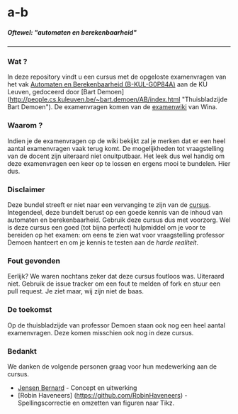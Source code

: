# a-b
##### *Oftewel: "automaten en berekenbaarheid"*
------

### Wat ?
In deze repository vindt u een cursus met de opgeloste examenvragen van het vak [Automaten en Berekenbaarheid (B-KUL-G0P84A)](https://onderwijsaanbod.kuleuven.be/syllabi/n/G0P84AN.htm#activetab=doelstellingen_idm25479952 "A&B ECTS Fiche") aan de KU Leuven, gedoceerd door [Bart Demoen] (http://people.cs.kuleuven.be/~bart.demoen/AB/index.html "Thuisbladzijde Bart Demoen"). De examenvragen komen van de [examenwiki](https://wiki.wina.be/examens/index.php/Automaten_en_Berekenbaarheid) van Wina.

### Waarom ?
Indien je de examenvragen op de wiki bekijkt zal je merken dat er een heel aantal examenvragen vaak terug komt. De mogelijkheden tot vraagstelling van de docent zijn uiteraard niet onuitputbaar. Het leek dus wel handig om deze examenvragen een keer op te lossen en ergens mooi te bundelen. Hier dus.

### Disclaimer
Deze bundel streeft er niet naar een vervanging te zijn van de [cursus](http://people.cs.kuleuven.be/~bart.demoen/AB/ab9okt14.pdf "Cursus A&B"). Integendeel, deze bundelt berust op een goede kennis van de inhoud van automaten en berekenbaarheid. Gebruik deze cursus dus met voorzorg. Wel is deze cursus een goed (tot bijna perfect) hulpmiddel om je voor te bereiden op het examen: om eens te zien wat voor vraagstelling professor Demoen hanteert en om je kennis te testen aan de *harde realiteit*.

### Fout gevonden
Eerlijk? We waren nochtans zeker dat deze cursus foutloos was. Uiteraard niet. Gebruik de issue tracker om een fout te melden of fork en stuur een pull request. Je ziet maar, wij zijn niet de baas.

### De toekomst
Op de thuisbladzijde van professor Demoen staan ook nog een heel aantal examenvragen. Deze komen misschien ook nog in deze cursus.

### Bedankt
We danken de volgende personen graag voor hun medewerking aan de cursus.
* [Jensen Bernard](https://github.com/Jense5) - Concept en uitwerking
* [Robin Haveneers] (https://github.com/RobinHaveneers) - Spellingscorrectie en omzetten van figuren naar Tikz.
